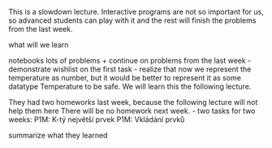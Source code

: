 This is a slowdown lecture. Interactive programs are not so important for us, so advanced students can play with it and the rest will finish the problems from the last week.

what will we learn

notebooks
lots of problems + continue on problems from the last week
    - demonstrate wishlist on the first task
    - realize that now we represent the temperature as number, but it would be better to represent it as some datatype Temperature to be safe. We will learn this the following lecture.

They had two homeworks last week, because the following lecture will not help them here
There will be no homework next week.
    - two tasks for two weeks:
        P1M: K-tý největší prvek
        P1M: Vkládání prvků

summarize what they learned